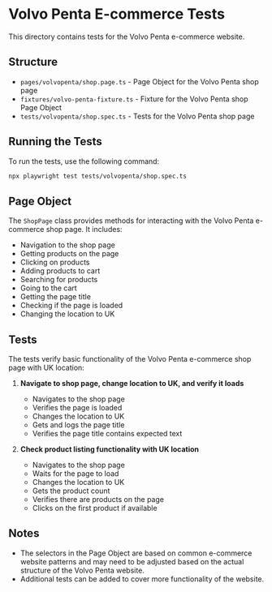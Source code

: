 # Volvo Penta E-commerce Tests

This directory contains tests for the Volvo Penta e-commerce website.

## Structure

- `pages/volvopenta/shop.page.ts` - Page Object for the Volvo Penta shop page
- `fixtures/volvo-penta-fixture.ts` - Fixture for the Volvo Penta shop Page Object
- `tests/volvopenta/shop.spec.ts` - Tests for the Volvo Penta shop page

## Running the Tests

To run the tests, use the following command:

```bash
npx playwright test tests/volvopenta/shop.spec.ts
```

## Page Object

The `ShopPage` class provides methods for interacting with the Volvo Penta e-commerce shop page. It includes:

- Navigation to the shop page
- Getting products on the page
- Clicking on products
- Adding products to cart
- Searching for products
- Going to the cart
- Getting the page title
- Checking if the page is loaded
- Changing the location to UK

## Tests

The tests verify basic functionality of the Volvo Penta e-commerce shop page with UK location:

1. **Navigate to shop page, change location to UK, and verify it loads**
   - Navigates to the shop page
   - Verifies the page is loaded
   - Changes the location to UK
   - Gets and logs the page title
   - Verifies the page title contains expected text

2. **Check product listing functionality with UK location**
   - Navigates to the shop page
   - Waits for the page to load
   - Changes the location to UK
   - Gets the product count
   - Verifies there are products on the page
   - Clicks on the first product if available

## Notes

- The selectors in the Page Object are based on common e-commerce website patterns and may need to be adjusted based on the actual structure of the Volvo Penta website.
- Additional tests can be added to cover more functionality of the website.
